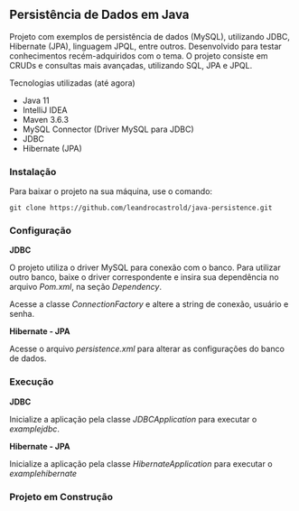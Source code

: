 <h2> Persistência de Dados em Java </h2>

Projeto com exemplos de persistência de dados (MySQL), utilizando JDBC, Hibernate (JPA), linguagem JPQL, entre outros. Desenvolvido para testar conhecimentos recém-adquiridos com o tema.
O projeto consiste em CRUDs e consultas mais avançadas, utilizando SQL, JPA e JPQL.

Tecnologias utilizadas (até agora)

* Java 11
* IntelliJ IDEA
* Maven 3.6.3
* MySQL Connector (Driver MySQL para JDBC)
* JDBC 
* Hibernate (JPA)

<h3>Instalação</h3>

Para baixar o projeto na sua máquina, use o comando:

```
git clone https://github.com/leandrocastrold/java-persistence.git
```
<h3>Configuração</h3>

<strong>JDBC</strong>
<p>
O projeto utiliza o driver MySQL para conexão com o banco. Para utilizar outro banco, baixe o driver correspondente e insira sua dependência no arquivo <i>Pom.xml</i>, na seção <i>Dependency</i>.

Acesse a classe <i>ConnectionFactory</i> e altere a string de conexão, usuário e senha. </p>

<strong>Hibernate - JPA</strong>

<p> Acesse o arquivo <i>persistence.xml</i> para alterar as configurações do banco de dados.
</p>

<h3>Execução</h3>

<strong>JDBC</strong>
<p> Inicialize a aplicação pela classe <i>JDBCApplication</i> para executar o <i>examplejdbc</i>.
</p>

<strong>Hibernate - JPA</strong>
<p>Inicialize a aplicação pela classe <i>HibernateApplication</i> para executar o <i>examplehibernate</i>
</p>


<h3>Projeto em Construção</h3>
